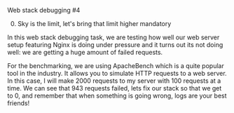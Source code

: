 Web stack debugging #4

0. Sky is the limit, let's bring that limit higher mandatory

In this web stack debugging task, we are testing how well our web server setup featuring Nginx is doing under pressure and it turns out its not doing well: we are getting a huge amount of failed requests.



For the benchmarking, we are using ApacheBench which is a quite popular tool in the industry. It allows you to simulate HTTP requests to a web server. In this case, I will make 2000 requests to my server with 100 requests at a time. We can see that 943 requests failed, lets fix our stack so that we get to 0, and remember that when something is going wrong, logs are your best friends!